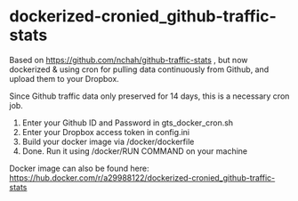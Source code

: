 # dockerized-cronied_github-traffic-stats
Based on https://github.com/nchah/github-traffic-stats , but now dockerized &amp; using cron for pulling data continuously from Github, and upload them to your Dropbox.

Since Github traffic data only preserved for 14 days, this is a necessary cron job.


1. Enter your Github ID and Password in gts_docker_cron.sh
2. Enter your Dropbox access token in config.ini
3. Build your docker image via /docker/dockerfile
4. Done. Run it using /docker/RUN COMMAND on your machine

Docker image can also be found here:
https://hub.docker.com/r/a29988122/dockerized-cronied_github-traffic-stats
